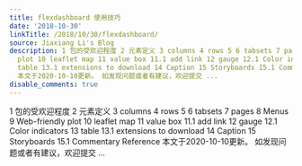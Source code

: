 ```yaml
---
title: flexdashboard 使用技巧
date: '2018-10-30'
linkTitle: /2018/10/30/flexdashboard/
source: Jiaxiang Li's Blog
description: 1 包的受欢迎程度 2 元素定义 3 columns 4 rows 5 6 tabsets 7 pages 8 Menus 9 Web-friendly
  plot 10 leaflet map 11 value box 11.1 add link 12 gauge 12.1 Color indicators 13
  table 13.1 extensions to download 14 Caption 15 Storyboards 15.1 Commentary Reference
  本文于2020-10-10更新。 如发现问题或者有建议，欢迎提交 ...
disable_comments: true
---
```

1 包的受欢迎程度 2 元素定义 3 columns 4 rows 5 6 tabsets 7 pages 8 Menus 9 Web-friendly plot 10 leaflet map 11 value box 11.1 add link 12 gauge 12.1 Color indicators 13 table 13.1 extensions to download 14 Caption 15 Storyboards 15.1 Commentary Reference 本文于2020-10-10更新。 如发现问题或者有建议，欢迎提交 ...